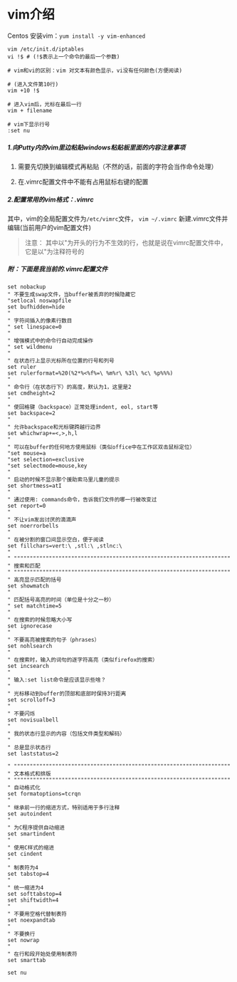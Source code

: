 # vim介绍

Centos 安装vim：`yum install -y vim-enhanced`

```shell
vim /etc/init.d/iptables
vi !$ # (!$表示上一个命令的最后一个参数)

# vim和vi的区别：vim 对文本有颜色显示，vi没有任何颜色(方便阅读)

# (进入文件第10行)
vim +10 !$

# 进入vim后，光标在最后一行
vim + filename

# vim下显示行号
:set nu
```

##### 1.向Putty内的vim里边粘贴windows粘贴板里面的内容注意事项

1. 需要先切换到编辑模式再粘贴（不然的话，前面的字符会当作命令处理）

2. 在.vimrc配置文件中不能有占用鼠标右键的配置

##### 2.配置常用的vim格式：.vimrc

其中，vim的全局配置文件为`/etc/vimrc`文件，
`vim ~/.vimrc` 新建.vimrc文件并编辑(当前用户的vim配置文件)
> 注意： 其中以"为开头的行为不生效的行，也就是说在vimrc配置文件中，它是以"为注释符号的

##### 附：下面是我当前的.vimrc配置文件

```.vimrc
set nobackup
" 不要生成swap文件，当buffer被丢弃的时候隐藏它
"setlocal noswapfile
set bufhidden=hide
"
" 字符间插入的像素行数目
" set linespace=0
"
" 增强模式中的命令行自动完成操作
" set wildmenu
"
" 在状态行上显示光标所在位置的行号和列号
set ruler
set rulerformat=%20(%2*%<%f%=\ %m%r\ %3l\ %c\ %p%%%)
"
" 命令行（在状态行下）的高度，默认为1，这里是2
set cmdheight=2
"
" 使回格键（backspace）正常处理indent, eol, start等
set backspace=2
"
" 允许backspace和光标键跨越行边界
set whichwrap+=<,>,h,l
"
" 可以在buffer的任何地方使用鼠标（类似office中在工作区双击鼠标定位）
"set mouse=a
"set selection=exclusive
"set selectmode=mouse,key
"
" 启动的时候不显示那个援助索马里儿童的提示
set shortmess=atI
"
" 通过使用: commands命令，告诉我们文件的哪一行被改变过
set report=0
"
" 不让vim发出讨厌的滴滴声
set noerrorbells
"
" 在被分割的窗口间显示空白，便于阅读
set fillchars=vert:\ ,stl:\ ,stlnc:\
"
" """"""""""""""""""""""""""""""""""""""""""""""""""""""""""""""""""""
" 搜索和匹配
" """"""""""""""""""""""""""""""""""""""""""""""""""""""""""""""""""""
" 高亮显示匹配的括号
set showmatch
"
" 匹配括号高亮的时间（单位是十分之一秒）
" set matchtime=5
"
" 在搜索的时候忽略大小写
set ignorecase
"
" 不要高亮被搜索的句子（phrases）
set nohlsearch
"
" 在搜索时，输入的词句的逐字符高亮（类似firefox的搜索）
set incsearch
"
" 输入:set list命令是应该显示些啥？
"
" 光标移动到buffer的顶部和底部时保持3行距离
set scrolloff=3
"
" 不要闪烁
set novisualbell
"
" 我的状态行显示的内容（包括文件类型和解码）
"
" 总是显示状态行
set laststatus=2

" """"""""""""""""""""""""""""""""""""""""""""""""""""""""""""""""""""
" 文本格式和排版
" """"""""""""""""""""""""""""""""""""""""""""""""""""""""""""""""""""
" 自动格式化
set formatoptions=tcrqn
"
" 继承前一行的缩进方式，特别适用于多行注释
set autoindent
"
" 为C程序提供自动缩进
set smartindent
"
" 使用C样式的缩进
set cindent
"
" 制表符为4
set tabstop=4
"
" 统一缩进为4
set softtabstop=4
set shiftwidth=4
"
" 不要用空格代替制表符
set noexpandtab
"
" 不要换行
set nowrap
"
" 在行和段开始处使用制表符
set smarttab

set nu
```
